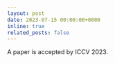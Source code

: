 ```yaml
---
layout: post
date: 2023-07-15 00:00:00+0800
inline: true
related_posts: false
---
```


A paper is accepted by ICCV 2023.
